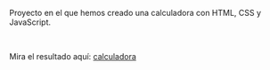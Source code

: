<p>Proyecto en el que hemos creado una calculadora con HTML, CSS y JavaScript.</p><br>
<p>Mira el resultado aquí: <a href="https://ireneac98.github.io/calculadora/">calculadora</a></p>